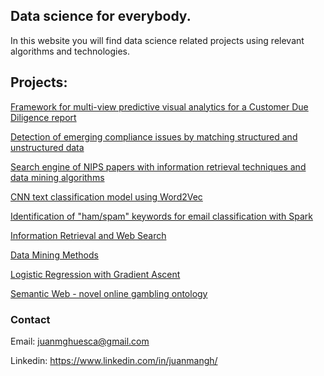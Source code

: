 ## Data science for everybody.

In this website you will find data science related projects using relevant algorithms and technologies.


## Projects:

[Framework for multi-view predictive visual analytics for a Customer Due Diligence report](https://github.com/juanmangh/framework-multiview-predictive-visual-analytics)

[Detection of emerging compliance issues by matching structured and unstructured data](https://github.com/juanmangh/Seminar-Data-Mining)

[Search engine of NIPS papers with information retrieval techniques and data mining algorithms](https://github.com/juanmangh/WebInformationRetrievalProjectNIPS)

[CNN text classification model using Word2Vec](https://github.com/juanmangh/CNN-text-classification-with-Word2Vec)

[Identification of "ham/spam" keywords for email classification with Spark](https://github.com/juanmangh/Email-Classification-NLP-Spark)

[Information Retrieval and Web Search](https://github.com/juanmangh/Information-retrieval-Web-search)

[Data Mining Methods](https://github.com/juanmangh/Data-mining-methods)

[Logistic Regression with Gradient Ascent](https://github.com/juanmangh/Logistic-regression)

[Semantic Web - novel online gambling ontology](https://github.com/juanmangh/Semantic-Web-RDF)








### Contact
Email: juanmghuesca@gmail.com

Linkedin: https://www.linkedin.com/in/juanmangh/
